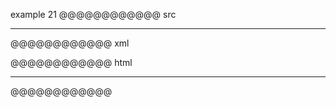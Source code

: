 example 21
@@@@@@@@@@@@ src
 - - -
@@@@@@@@@@@@ xml
<?xml version="1.0" encoding="UTF-8"?>
<!DOCTYPE document SYSTEM "CommonMark.dtd">
<document xmlns="http://commonmark.org/xml/1.0">
  <thematic_break />
</document>
@@@@@@@@@@@@ html
<hr />
@@@@@@@@@@@@
